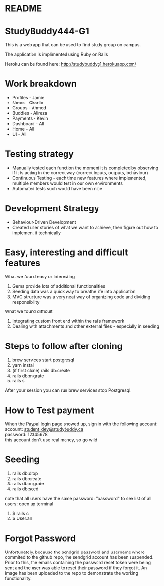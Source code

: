 # README

# StudyBuddy444-G1
This is a web app that can be used to find study group on campus. 

The application is implimented using Ruby on Rails

Heroku can be found here: http://studybuddyg1.herokuapp.com/

# Work breakdown
- Profiles - Jamie
- Notes - Charlie
- Groups - Ahmed
- Buddies - Alireza
- Payments - Kevin
- Dashboard - All
- Home - All
- UI - All

# Testing strategy
- Manually tested each function the moment it is completed by observing if it is acting in the correct way (correct inputs, outputs, behaviour)
- Continuous Testing - each time new features where implemented, multiple members would test in our own environments
- Automated tests such would have been nice

# Development Strategy
- Behaviour-Driven Development
- Created user stories of what we want to achieve, then figure out how to implement it technically

# Easy, interesting and difficult features
What we found easy or interesting
1. Gems provide lots of additional functionalities
2. Seeding data was a quick way to breathe life into application
3. MVC structure was a very neat way of organizing code and dividing responsibility

What we found difficult
1. Integrating custom front end within the rails framework
2. Dealing with attachments and other external files - especially in seeding

# Steps to follow after cloning

1. brew services start postgresql
2. yarn install
3. (if first clone) rails db:create
3. rails db:migrate
4. rails s

  After your session you can run brew services stop Postgresql.
  
# How to Test payment
When the Paypal login page showed up, sign in with the following account: \
account: student_dev@studybuddy.ca \
password: 12345678 \
this account don't use real money, so go wild 


# Seeding
1. rails db:drop
2. rails db:create
3. rails db:migrate
4. rails db:seed

note that all users have the same password: "password"
to see list of all users:
open up terminal
 1. $ rails c
 2. $ User.all
 
 
# Forgot Password

Unfortunately, because the sendgrid password and username where commited to the github repo, the sendgrid account has been suspended. Prior to this, the emails containing the password reset token were being sent and the user was able to reset their password if they forgot it. An image has been uploaded to the repo to demonstrate the working functionality.
 
